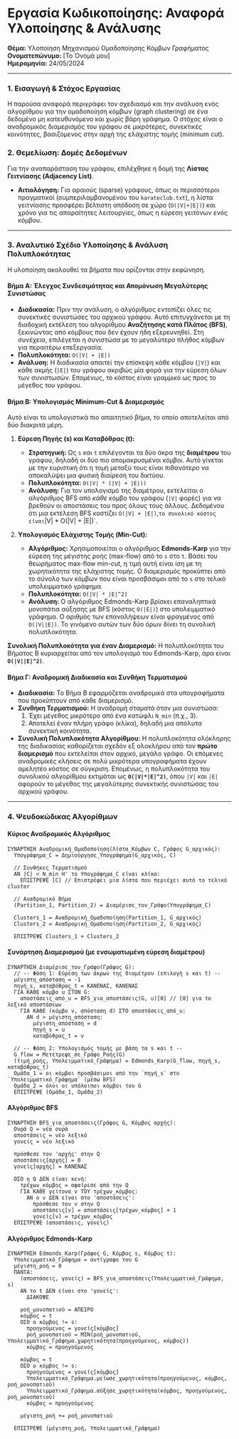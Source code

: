 # Εργασία Κωδικοποίησης: Αναφορά Υλοποίησης & Ανάλυσης

**Θέμα:** Υλοποίηση Μηχανισμού Ομαδοποίησης Κόμβων Γραφήματος  
**Ονοματεπώνυμο:** [Το Όνομά μου]  
**Ημερομηνία:** 24/05/2024

---

### **1. Εισαγωγή & Στόχος Εργασίας**

Η παρούσα αναφορά περιγράφει τον σχεδιασμό και την ανάλυση ενός αλγορίθμου για την ομαδοποίηση κόμβων (graph clustering) σε ένα δεδομένο μη κατευθυνόμενο και χωρίς βάρη γράφημα. Ο στόχος είναι ο αναδρομικός διαμερισμός του γράφου σε μικρότερες, συνεκτικές κοινότητες, βασιζόμενος στην αρχή της ελάχιστης τομής (minimum cut).

### **2. Θεμελίωση: Δομές Δεδομένων**

Για την αναπαράσταση του γράφου, επιλέχθηκε η δομή της **Λίστας Γειτνίασης (Adjacency List)**.

*   **Αιτιολόγηση:** Για αραιούς (sparse) γράφους, όπως οι περισσότεροι πραγματικοί (συμπεριλαμβανομένου του `karateclub.txt`), η λίστα γειτνίασης προσφέρει βέλτιστη απόδοση σε χώρο (`O(|V|+|E|)`) και χρόνο για τις απαραίτητες λειτουργίες, όπως η εύρεση γειτόνων ενός κόμβου.

---

### **3. Αναλυτικό Σχέδιο Υλοποίησης & Ανάλυση Πολυπλοκότητας**

Η υλοποίηση ακολουθεί τα βήματα που ορίζονται στην εκφώνηση.

#### **Βήμα Α: Έλεγχος Συνδεσιμότητας και Απομόνωση Μεγαλύτερης Συνιστώσας**

*   **Διαδικασία:** Πριν την ανάλυση, ο αλγόριθμος εντοπίζει όλες τις συνεκτικές συνιστώσες του αρχικού γράφου. Αυτό επιτυγχάνεται με τη διαδοχική εκτέλεση του αλγορίθμου **Αναζήτησης κατά Πλάτος (BFS)**, ξεκινώντας από κόμβους που δεν έχουν ήδη εξερευνηθεί. Στη συνέχεια, επιλέγεται η συνιστώσα με το μεγαλύτερο πλήθος κόμβων για περαιτέρω επεξεργασία.
*   **Πολυπλοκότητα:** `O(|V| + |E|)`
*   **Ανάλυση:** Η διαδικασία απαιτεί την επίσκεψη κάθε κόμβου (`|V|`) και κάθε ακμής (`|E|`) του γράφου ακριβώς μία φορά για την εύρεση όλων των συνιστωσών. Επομένως, το κόστος είναι γραμμικό ως προς το μέγεθος του γράφου.

#### **Βήμα Β: Υπολογισμός Minimum-Cut & Διαμερισμός**

Αυτό είναι το υπολογιστικά πιο απαιτητικό βήμα, το οποίο αποτελείται από δύο διακριτά μέρη.

1.  **Εύρεση Πηγής (s) και Καταβόθρας (t):**
    *   **Στρατηγική:** Ως `s` και `t` επιλέγονται τα δύο άκρα της **διαμέτρου** του γράφου, δηλαδή οι δύο πιο απομακρυσμένοι κόμβοι. Αυτό γίνεται με την ευριστική ότι η τομή μεταξύ τους είναι πιθανότερο να αποκαλύψει μια φυσική διαίρεση του δικτύου.
    *   **Πολυπλοκότητα:** `O(|V| * (|V| + |E|))`
    *   **Ανάλυση:** Για τον υπολογισμό της διαμέτρου, εκτελείται ο αλγόριθμος BFS από *κάθε* κόμβο του γράφου (`|V|` φορές) για να βρεθούν οι αποστάσεις του προς όλους τους άλλους. Δεδομένου ότι μια εκτέλεση BFS κοστίζει `O(|V| + |E|)`,` το συνολικό κόστος είναι `|V| * O(|V| + |E|)`.

2.  **Υπολογισμός Ελάχιστης Τομής (Min-Cut):**
    *   **Αλγόριθμος:** Χρησιμοποιείται ο αλγόριθμος **Edmonds-Karp** για την εύρεση της μέγιστης ροής (max-flow) από το `s` στο `t`. Βάσει του θεωρήματος max-flow min-cut, η τιμή αυτή είναι ίση με τη χωρητικότητα της ελάχιστης τομής. Ο διαμερισμός προκύπτει από το σύνολο των κόμβων που είναι προσβάσιμοι από το `s` στο τελικό υπολειμματικό γράφημα.
    *   **Πολυπλοκότητα:** `O(|V| * |E|^2)`
    *   **Ανάλυση:** Ο αλγόριθμος Edmonds-Karp βρίσκει επαναληπτικά μονοπάτια αύξησης με BFS (κόστος `O(|E|)`) στο υπολειμματικό γράφημα. Ο αριθμός των επαναλήψεων είναι φραγμένος από `O(|V||E|)`. Το γινόμενο αυτών των δύο όρων δίνει τη συνολική πολυπλοκότητα.

**Συνολική Πολυπλοκότητα για έναν Διαμερισμό:**
Η πολυπλοκότητα του Βήματος Β κυριαρχείται από τον υπολογισμό του Edmonds-Karp, άρα είναι **`O(|V||E|^2)`**.

#### **Βήμα Γ: Αναδρομική Διαδικασία και Συνθήκη Τερματισμού**

*   **Διαδικασία:** Το Βήμα Β εφαρμόζεται αναδρομικά στα υπογραφήματα που προκύπτουν από κάθε διαμερισμό.
*   **Συνθήκη Τερματισμού:** Η αναδρομή σταματά όταν μια συνιστώσα:
    1.  Έχει μέγεθος μικρότερο από ένα κατώφλι `N_min` (π.χ., 3).
    2.  Αποτελεί έναν πλήρη γράφο (κλίκα), δηλαδή μια απόλυτα συνεκτική κοινότητα.
*   **Συνολική Πολυπλοκότητα Αλγορίθμου:** Η πολυπλοκότητα ολόκληρης της διαδικασίας καθορίζεται σχεδόν εξ ολοκλήρου από τον **πρώτο διαμερισμό** που εκτελείται στον αρχικό, μεγάλο γράφο. Οι επόμενες αναδρομικές κλήσεις σε πολύ μικρότερα υπογραφήματα έχουν αμελητέο κόστος σε σύγκριση. Επομένως, η πολυπλοκότητα του συνολικού αλγορίθμου εκτιμάται ως **`O(|V|*|E|^2)`**, όπου `|V|` και `|E|` αφορούν το μέγεθος της μεγαλύτερης συνεκτικής συνιστώσας του αρχικού γράφου.

---

### **4. Ψευδοκώδικας Αλγορίθμων**

#### **Κύριος Αναδρομικός Αλγόριθμος**
```
ΣΥΝΑΡΤΗΣΗ Αναδρομική_Ομαδοποίηση(Λίστα_Κόμβων C, Γράφος G_αρχικός):
  Υπογράφημα_C = Δημιούργησε_Υπογράφημα(G_αρχικός, C)

  // Συνθήκες Τερματισμού
  ΑΝ |C| < N_min Η' το Υπογράφημα_C είναι κλίκα:
    ΕΠΙΣΤΡΕΨΕ [C] // Επιστρέφει μια λίστα που περιέχει αυτό το τελικό cluster

  // Αναδρομικό Βήμα
  (Partition_1, Partition_2) = Διαμέρισε_τον_Γράφο(Υπογράφημα_C)

  Clusters_1 = Αναδρομική_Ομαδοποίηση(Partition_1, G_αρχικός)
  Clusters_2 = Αναδρομική_Ομαδοποίηση(Partition_2, G_αρχικός)

  ΕΠΙΣΤΡΕΨΕ Clusters_1 + Clusters_2
```

#### **Συνάρτηση Διαμερισμού (με ενσωματωμένη εύρεση διαμέτρου)**
```
ΣΥΝΑΡΤΗΣΗ Διαμέρισε_τον_Γράφο(Γράφος G):
  // -- Φάση 1: Εύρεση των άκρων της διαμέτρου (επιλογή s και t) --
  μέγιστη_απόσταση = -1
  πηγή_s, καταβόθρας_t = ΚΑΝΕΝΑΣ, ΚΑΝΕΝΑΣ
  ΓΙΑ ΚΑΘΕ κόμβο u ΣΤΟΝ G:
    αποστάσεις_από_u = BFS_για_αποστάσεις(G, u)[0] // [0] για το λεξικό αποστάσεων
    ΓΙΑ ΚΑΘΕ (κόμβο v, απόσταση d) ΣΤΟ αποστάσεις_από_u:
      ΑΝ d > μέγιστη_απόσταση:
        μέγιστη_απόσταση = d
        πηγή_s = u
        καταβόθρας_t = v

  // -- Φάση 2: Υπολογισμός τομής με βάση τα s και t --
  G_flow = Μετέτρεψε_σε_Γράφο_Ροής(G)
  (τιμή_ροής, Υπολειμματικό_Γράφημα) = Edmonds_Karp(G_flow, πηγή_s, καταβόθρας_t)
  Ομάδα_1 = οι κόμβοι προσβάσιμοι από την `πηγή_s` στο `Υπολειμματικό_Γράφημα` (μέσω BFS)
  Ομάδα_2 = όλοι οι υπόλοιποι κόμβοι του G
  ΕΠΙΣΤΡΕΨΕ (Ομάδα_1, Ομάδα_2)
```

#### **Αλγόριθμος BFS**
```
ΣΥΝΑΡΤΗΣΗ BFS_για_αποστάσεις(Γράφος G, Κόμβος αρχής):
  Ουρά Q = νέα ουρά
  αποστάσεις = νέο λεξικό
  γονείς = νέο λεξικό

  πρόσθεσε τον 'αρχής' στην Q
  αποστάσεις[αρχής] = 0
  γονείς[αρχής] = ΚΑΝΕΝΑΣ

  ΟΣΟ η Q ΔΕΝ είναι κενή:
    τρέχων_κόμβος = αφαίρεσε από την Q
    ΓΙΑ ΚΑΘΕ γείτονα v ΤΟΥ τρέχων_κόμβος:
      ΑΝ ο v ΔΕΝ είναι στο 'αποστάσεις':
        πρόσθεσε τον v στην Q
        αποστάσεις[v] = αποστάσεις[τρέχων_κόμβος] + 1
        γονείς[v] = τρέχων_κόμβος
  ΕΠΙΣΤΡΕΨΕ (αποστάσεις, γονείς)
```

#### **Αλγόριθμος Edmonds-Karp**
```
ΣΥΝΑΡΤΗΣΗ Edmonds_Karp(Γράφος G, Κόμβος s, Κόμβος t):
  Υπολειμματικό_Γράφημα = αντίγραφο του G
  μέγιστη_ροή = 0
  ΠΑΝΤΑ:
    (αποστάσεις, γονείς) = BFS_για_αποστάσεις(Υπολειμματικό_Γράφημα, s)
    ΑΝ το t ΔΕΝ είναι στο 'γονείς':
      ΔΙΑΚΟΨΕ
    
    ροή_μονοπατιού = ΑΠΕΙΡΟ
    κόμβος = t
    ΟΣΟ ο κόμβος != s:
      προηγούμενος = γονείς[κόμβος]
      ροή_μονοπατιού = MIN(ροή_μονοπατιού, Υπολειμματικό_Γράφημα.χωρητικότητα(προηγούμενος, κόμβος))
      κόμβος = προηγούμενος

    κόμβος = t
    ΟΣΟ ο κόμβος != s:
      προηγούμενος = γονείς[κόμβος]
      Υπολειμματικό_Γράφημα.μείωσε_χωρητικότητα(προηγούμενος, κόμβος, ροή_μονοπατιού)
      Υπολειμματικό_Γράφημα.αύξησε_χωρητικότητα(κόμβος, προηγούμενος, ροή_μονοπατιού)
      κόμβος = προηγούμενος

    μέγιστη_ροή += ροή_μονοπατιού
    
  ΕΠΙΣΤΡΕΨΕ (μέγιστη_ροή, Υπολειμματικό_Γράφημα)
```



